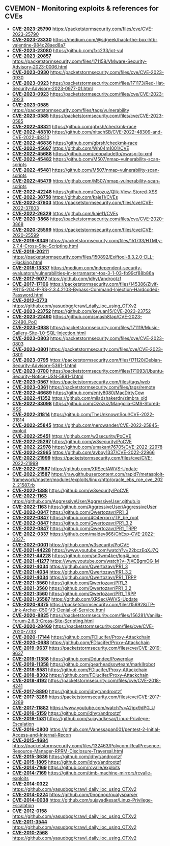## CVEMON - Monitoring exploits & references for CVEs
- **[CVE-2023-25790](https://in.scanfactory.io/cvemon/CVE-2023-25790.html)** https://packetstormsecurity.com/files/cve/CVE-2023-25790
- **[CVE-2023-23330](https://in.scanfactory.io/cvemon/CVE-2023-23330.html)** https://medium.com/@sdgeek/hack-the-box-htb-valentine-984c28aed8a7
- **[CVE-2023-23080](https://in.scanfactory.io/cvemon/CVE-2023-23080.html)** https://github.com/fxc233/iot-vul
- **[CVE-2023-20857](https://in.scanfactory.io/cvemon/CVE-2023-20857.html)** https://packetstormsecurity.com/files/171158/VMware-Security-Advisory-2023-0006.html
- **[CVE-2023-0930](https://in.scanfactory.io/cvemon/CVE-2023-0930.html)** https://packetstormsecurity.com/files/cve/CVE-2023-0930
- **[CVE-2023-0923](https://in.scanfactory.io/cvemon/CVE-2023-0923.html)** https://packetstormsecurity.com/files/171173/Red-Hat-Security-Advisory-2023-0977-01.html
- **[CVE-2023-0923](https://in.scanfactory.io/cvemon/CVE-2023-0923.html)** https://packetstormsecurity.com/files/cve/CVE-2023-0923
- **[CVE-2023-0585](https://in.scanfactory.io/cvemon/CVE-2023-0585.html)** https://packetstormsecurity.com/files/tags/vulnerability
- **[CVE-2023-0585](https://in.scanfactory.io/cvemon/CVE-2023-0585.html)** https://packetstormsecurity.com/files/cve/CVE-2023-0585
- **[CVE-2022-48321](https://in.scanfactory.io/cvemon/CVE-2022-48321.html)** https://github.com/gbrsh/checkmk-race
- **[CVE-2022-48310](https://in.scanfactory.io/cvemon/CVE-2022-48310.html)** https://github.com/nitschSB/CVE-2022-48309-and-CVE-2022-48310
- **[CVE-2022-46836](https://in.scanfactory.io/cvemon/CVE-2022-46836.html)** https://github.com/gbrsh/checkmk-race
- **[CVE-2022-45697](https://in.scanfactory.io/cvemon/CVE-2022-45697.html)** https://github.com/Wh04m1001/CVE
- **[CVE-2022-45688](https://in.scanfactory.io/cvemon/CVE-2022-45688.html)** https://github.com/ceopaludetto/owasp-to-xml
- **[CVE-2022-45482](https://in.scanfactory.io/cvemon/CVE-2022-45482.html)** https://github.com/M507/nmap-vulnerability-scan-scripts
- **[CVE-2022-45481](https://in.scanfactory.io/cvemon/CVE-2022-45481.html)** https://github.com/M507/nmap-vulnerability-scan-scripts
- **[CVE-2022-45479](https://in.scanfactory.io/cvemon/CVE-2022-45479.html)** https://github.com/M507/nmap-vulnerability-scan-scripts
- **[CVE-2022-42248](https://in.scanfactory.io/cvemon/CVE-2022-42248.html)** https://github.com/Ozozuz/Qlik-View-Stored-XSS
- **[CVE-2022-38758](https://in.scanfactory.io/cvemon/CVE-2022-38758.html)** https://github.com/kaje11/CVEs
- **[CVE-2022-37603](https://in.scanfactory.io/cvemon/CVE-2022-37603.html)** https://packetstormsecurity.com/files/cve/CVE-2022-37603
- **[CVE-2022-26329](https://in.scanfactory.io/cvemon/CVE-2022-26329.html)** https://github.com/kaje11/CVEs
- **[CVE-2020-3868](https://in.scanfactory.io/cvemon/CVE-2020-3868.html)** https://packetstormsecurity.com/files/cve/CVE-2020-3868
- **[CVE-2020-25599](https://in.scanfactory.io/cvemon/CVE-2020-25599.html)** https://packetstormsecurity.com/files/cve/CVE-2020-25599
- **[CVE-2019-8349](https://in.scanfactory.io/cvemon/CVE-2019-8349.html)** https://packetstormsecurity.com/files/151733/HTMLy-2.7.4-Cross-Site-Scripting.html
- **[CVE-2018-20211](https://in.scanfactory.io/cvemon/CVE-2018-20211.html)** https://packetstormsecurity.com/files/150892/Exiftool-8.3.2.0-DLL-Hijacking.html
- **[CVE-2018-13337](https://in.scanfactory.io/cvemon/CVE-2018-13337.html)** https://medium.com/independent-security-evaluators/vulnerabilities-in-terramaster-tos-3-1-03-fb99cf88b86a
- **[CVE-2017-9077](https://in.scanfactory.io/cvemon/CVE-2017-9077.html)** https://github.com/idhyt/androotzf
- **[CVE-2017-17106](https://in.scanfactory.io/cvemon/CVE-2017-17106.html)** https://packetstormsecurity.com/files/145386/Zivif-PR115-204-P-RS-2.3.4.2103-Bypass-Command-Injection-Hardcoded-Password.html
- **[CVE-2012-0773](https://in.scanfactory.io/cvemon/CVE-2012-0773.html)** https://github.com/yasuobgg/crawl_daily_ioc_using_OTXv2
- **[CVE-2023-23752](https://in.scanfactory.io/cvemon/CVE-2023-23752.html)** https://github.com/keyuan15/CVE-2023-23752
- **[CVE-2023-22490](https://in.scanfactory.io/cvemon/CVE-2023-22490.html)** https://github.com/smash8tap/CVE-2023-22490_PoC
- **[CVE-2023-0938](https://in.scanfactory.io/cvemon/CVE-2023-0938.html)** https://packetstormsecurity.com/files/171119/Music-Gallery-Site-1.0-SQL-Injection.html
- **[CVE-2023-0803](https://in.scanfactory.io/cvemon/CVE-2023-0803.html)** https://packetstormsecurity.com/files/cve/CVE-2023-0803
- **[CVE-2023-0801](https://in.scanfactory.io/cvemon/CVE-2023-0801.html)** https://packetstormsecurity.com/files/cve/CVE-2023-0801
- **[CVE-2023-0795](https://in.scanfactory.io/cvemon/CVE-2023-0795.html)** https://packetstormsecurity.com/files/171120/Debian-Security-Advisory-5361-1.html
- **[CVE-2023-0700](https://in.scanfactory.io/cvemon/CVE-2023-0700.html)** https://packetstormsecurity.com/files/171093/Ubuntu-Security-Notice-USN-5881-1.html
- **[CVE-2023-0567](https://in.scanfactory.io/cvemon/CVE-2023-0567.html)** https://packetstormsecurity.com/files/tags/web
- **[CVE-2023-0361](https://in.scanfactory.io/cvemon/CVE-2023-0361.html)** https://packetstormsecurity.com/files/tags/remote
- **[CVE-2022-46689](https://in.scanfactory.io/cvemon/CVE-2022-46689.html)** https://github.com/enty8080/MacDirtyCow
- **[CVE-2022-41352](https://in.scanfactory.io/cvemon/CVE-2022-41352.html)** https://github.com/miladshakerdn/zimbra_old
- **[CVE-2022-33098](https://in.scanfactory.io/cvemon/CVE-2022-33098.html)** https://github.com/Ozozuz/Mangolia-CMS-Stored-XSS
- **[CVE-2022-31814](https://in.scanfactory.io/cvemon/CVE-2022-31814.html)** https://github.com/TheUnknownSoul/CVE-2022-31814
- **[CVE-2022-25845](https://in.scanfactory.io/cvemon/CVE-2022-25845.html)** https://github.com/nerowander/CVE-2022-25845-exploit
- **[CVE-2022-25451](https://in.scanfactory.io/cvemon/CVE-2022-25451.html)** https://github.com/w3security/PoCVE
- **[CVE-2022-25297](https://in.scanfactory.io/cvemon/CVE-2022-25297.html)** https://github.com/w3security/PoCVE
- **[CVE-2022-22978](https://in.scanfactory.io/cvemon/CVE-2022-22978.html)** https://github.com/umakant76705/CVE-2022-22978
- **[CVE-2022-22965](https://in.scanfactory.io/cvemon/CVE-2022-22965.html)** https://github.com/avboy1337/CVE-2022-22966
- **[CVE-2022-21999](https://in.scanfactory.io/cvemon/CVE-2022-21999.html)** https://packetstormsecurity.com/files/cve/CVE-2022-21999
- **[CVE-2022-21587](https://in.scanfactory.io/cvemon/CVE-2022-21587.html)** https://github.com/XRSec/AWVS-Update
- **[CVE-2022-21587](https://in.scanfactory.io/cvemon/CVE-2022-21587.html)** https://raw.githubusercontent.com/rapid7/metasploit-framework/master/modules/exploits/linux/http/oracle_ebs_rce_cve_2022_21587.rb
- **[CVE-2022-1388](https://in.scanfactory.io/cvemon/CVE-2022-1388.html)** https://github.com/w3security/PoCVE
- **[CVE-2022-1163](https://in.scanfactory.io/cvemon/CVE-2022-1163.html)** https://github.com/AggressiveUser/AggressiveUser.github.io
- **[CVE-2022-1163](https://in.scanfactory.io/cvemon/CVE-2022-1163.html)** https://github.com/AggressiveUser/AggressiveUser
- **[CVE-2022-0847](https://in.scanfactory.io/cvemon/CVE-2022-0847.html)** https://github.com/Qwertozavr/PR1_3
- **[CVE-2022-0847](https://in.scanfactory.io/cvemon/CVE-2022-0847.html)** https://github.com/4O4errorrr/TP_be_root
- **[CVE-2022-0847](https://in.scanfactory.io/cvemon/CVE-2022-0847.html)** https://github.com/Qwertozavr/PR1_3.2
- **[CVE-2022-0847](https://in.scanfactory.io/cvemon/CVE-2022-0847.html)** https://github.com/Qwertozavr/PR1_TRPP
- **[CVE-2022-0337](https://in.scanfactory.io/cvemon/CVE-2022-0337.html)** https://github.com/maldev866/ChExp-CVE-2022-0337-
- **[CVE-2022-0001](https://in.scanfactory.io/cvemon/CVE-2022-0001.html)** https://github.com/w3security/PoCVE
- **[CVE-2021-44228](https://in.scanfactory.io/cvemon/CVE-2021-44228.html)** https://www.youtube.com/watch?v=22bczEqXJ7Q
- **[CVE-2021-44228](https://in.scanfactory.io/cvemon/CVE-2021-44228.html)** https://github.com/sn0wm4ker/log4j_poc
- **[CVE-2021-41277](https://in.scanfactory.io/cvemon/CVE-2021-41277.html)** https://www.youtube.com/watch?v=7jXCBgmOG-M
- **[CVE-2021-4034](https://in.scanfactory.io/cvemon/CVE-2021-4034.html)** https://github.com/Qwertozavr/PR1_3
- **[CVE-2021-4034](https://in.scanfactory.io/cvemon/CVE-2021-4034.html)** https://github.com/Qwertozavr/PR1_3.2
- **[CVE-2021-4034](https://in.scanfactory.io/cvemon/CVE-2021-4034.html)** https://github.com/Qwertozavr/PR1_TRPP
- **[CVE-2021-3560](https://in.scanfactory.io/cvemon/CVE-2021-3560.html)** https://github.com/Qwertozavr/PR1_3
- **[CVE-2021-3560](https://in.scanfactory.io/cvemon/CVE-2021-3560.html)** https://github.com/Qwertozavr/PR1_3.2
- **[CVE-2021-3560](https://in.scanfactory.io/cvemon/CVE-2021-3560.html)** https://github.com/Qwertozavr/PR1_TRPP
- **[CVE-2021-35587](https://in.scanfactory.io/cvemon/CVE-2021-35587.html)** https://github.com/XRSec/AWVS-Update
- **[CVE-2020-9375](https://in.scanfactory.io/cvemon/CVE-2020-9375.html)** https://packetstormsecurity.com/files/156928/TP-Link-Archer-C50-V3-Denial-of-Service.html
- **[CVE-2020-8825](https://in.scanfactory.io/cvemon/CVE-2020-8825.html)** https://packetstormsecurity.com/files/156281/Vanilla-Forum-2.6.3-Cross-Site-Scripting.html
- **[CVE-2020-28469](https://in.scanfactory.io/cvemon/CVE-2020-28469.html)** https://packetstormsecurity.com/files/cve/CVE-2020-7733
- **[CVE-2020-17144](https://in.scanfactory.io/cvemon/CVE-2020-17144.html)** https://github.com/FDlucifer/Proxy-Attackchain
- **[CVE-2020-0688](https://in.scanfactory.io/cvemon/CVE-2020-0688.html)** https://github.com/FDlucifer/Proxy-Attackchain
- **[CVE-2019-9637](https://in.scanfactory.io/cvemon/CVE-2019-9637.html)** https://packetstormsecurity.com/files/cve/CVE-2019-9637
- **[CVE-2019-11358](https://in.scanfactory.io/cvemon/CVE-2019-11358.html)** https://github.com/Ddundee/Powerplay
- **[CVE-2019-11358](https://in.scanfactory.io/cvemon/CVE-2019-11358.html)** https://github.com/gearheadsswteam/markIIrobot
- **[CVE-2018-8581](https://in.scanfactory.io/cvemon/CVE-2018-8581.html)** https://github.com/FDlucifer/Proxy-Attackchain
- **[CVE-2018-8302](https://in.scanfactory.io/cvemon/CVE-2018-8302.html)** https://github.com/FDlucifer/Proxy-Attackchain
- **[CVE-2018-4192](https://in.scanfactory.io/cvemon/CVE-2018-4192.html)** https://packetstormsecurity.com/files/cve/CVE-2018-4241
- **[CVE-2017-8890](https://in.scanfactory.io/cvemon/CVE-2017-8890.html)** https://github.com/idhyt/androotzf
- **[CVE-2017-3289](https://in.scanfactory.io/cvemon/CVE-2017-3289.html)** https://packetstormsecurity.com/files/cve/CVE-2017-3289
- **[CVE-2017-11882](https://in.scanfactory.io/cvemon/CVE-2017-11882.html)** https://www.youtube.com/watch?v=A2jpx9dPG_U
- **[CVE-2016-5159](https://in.scanfactory.io/cvemon/CVE-2016-5159.html)** https://github.com/idhyt/androotzf
- **[CVE-2016-1531](https://in.scanfactory.io/cvemon/CVE-2016-1531.html)** https://github.com/sujayadkesar/Linux-Privilege-Escalation
- **[CVE-2016-0800](https://in.scanfactory.io/cvemon/CVE-2016-0800.html)** https://github.com/Vanessapan001/pentest-2-Initial-Access-and-Internal-Recon
- **[CVE-2015-4684](https://in.scanfactory.io/cvemon/CVE-2015-4684.html)** https://packetstormsecurity.com/files/132463/Polycom-RealPresence-Resource-Manager-RPRM-Disclosure-Traversal.html
- **[CVE-2015-3636](https://in.scanfactory.io/cvemon/CVE-2015-3636.html)** https://github.com/idhyt/androotzf
- **[CVE-2015-1805](https://in.scanfactory.io/cvemon/CVE-2015-1805.html)** https://github.com/idhyt/androotzf
- **[CVE-2014-7169](https://in.scanfactory.io/cvemon/CVE-2014-7169.html)** https://github.com/rcvalle/exploits
- **[CVE-2014-7169](https://in.scanfactory.io/cvemon/CVE-2014-7169.html)** https://github.com/timb-machine-mirrors/rcvalle-exploits
- **[CVE-2014-0322](https://in.scanfactory.io/cvemon/CVE-2014-0322.html)** https://github.com/yasuobgg/crawl_daily_ioc_using_OTXv2
- **[CVE-2014-0224](https://in.scanfactory.io/cvemon/CVE-2014-0224.html)** https://github.com/0nopnop/qualysparser
- **[CVE-2014-0038](https://in.scanfactory.io/cvemon/CVE-2014-0038.html)** https://github.com/sujayadkesar/Linux-Privilege-Escalation
- **[CVE-2012-0158](https://in.scanfactory.io/cvemon/CVE-2012-0158.html)** https://github.com/yasuobgg/crawl_daily_ioc_using_OTXv2
- **[CVE-2011-3544](https://in.scanfactory.io/cvemon/CVE-2011-3544.html)** https://github.com/yasuobgg/crawl_daily_ioc_using_OTXv2
- **[CVE-2010-2568](https://in.scanfactory.io/cvemon/CVE-2010-2568.html)** https://github.com/yasuobgg/crawl_daily_ioc_using_OTXv2

